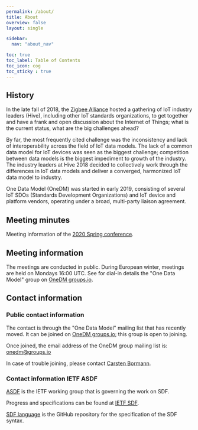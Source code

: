 ```yaml
---
permalink: /about/
title: About
overview: false
layout: single

sidebar:
  nav: "about_nav"

toc: true
toc_label: Table of Contents
toc_icon: cog
toc_sticky : true
---
```


## History

In the late fall of 2018, the [Zigbee Alliance][] hosted a gathering of IoT industry leaders (Hive), including other IoT standards organizations, to get together and have a frank and open discussion about the Internet of Things; what is the current status, what are the big challenges ahead?

By far, the most frequently cited challenge was the inconsistency and lack of interoperability across the field of IoT data models. The lack of a common data model for IoT devices was seen as the biggest challenge; competition between data models is the biggest impediment to growth of the industry. The industry leaders at Hive 2018 decided to collectively work through the differences in IoT data models and deliver a converged, harmonized IoT data model to industry.

One Data Model (OneDM) was started in early 2019, consisting of several IoT SDOs (Standards Development Organizations) and IoT device and platform vendors, operating under a broad, multi-party liaison agreement.

## Meeting minutes

Meeting information of the [2020 Spring conference][].

## Meeting information

The meetings are conducted in public.
During European winter, meetings are held on Mondays 16:00 UTC.
See for dial-in details the "One Data Model" group on [OneDM groups.io][onedm].

## Contact information

### Public contact information

The contact is through the "One Data Model" mailing list that has
recently moved.
It can be joined on [OneDM groups.io][onedm]; this group is open to
joining.

Once joined, the email address of the OneDM group mailing list is:
[onedm@groups.io](mailto:onedm@groups.io)

In case of trouble joining, please contact [Carsten Bormann](mailto:cabo@tzi.org).

### Contact information IETF ASDF

[ASDF][] is the IETF working group that is governing the work on SDF.

Progress and specifications can be found at [IETF SDF][].

[SDF language][] is the GitHub repository for the specification of the SDF syntax.


<!--  LocalWords:  affordances namespace schemas SDF SDOs ZigBee SDO
 -->

[SDF language]: https://github.com/ietf-wg-asdf/SDF
[IETF SDF]: https://datatracker.ietf.org/doc/draft-ietf-asdf-sdf/
[ASDF]: https://datatracker.ietf.org/wg/asdf/about/

[2020 Spring conference]: https://github.com/one-data-model/Conference2020
[onedm]: https://groups.io/g/onedm
[Zigbee Alliance]: https://zigbeealliance.org/
[OCF]: https://openconnectivity.org/

